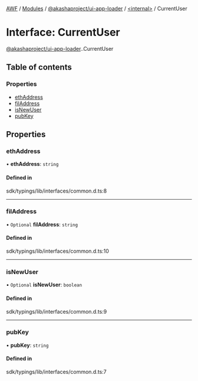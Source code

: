 [AWF](../README.md) / [Modules](../modules.md) / [@akashaproject/ui-app-loader](../modules/akashaproject_ui_app_loader.md) / [<internal\>](../modules/akashaproject_ui_app_loader._internal_.md) / CurrentUser

# Interface: CurrentUser

[@akashaproject/ui-app-loader](../modules/akashaproject_ui_app_loader.md).[<internal>](../modules/akashaproject_ui_app_loader._internal_.md).CurrentUser

## Table of contents

### Properties

- [ethAddress](akashaproject_ui_app_loader._internal_.CurrentUser.md#ethaddress)
- [filAddress](akashaproject_ui_app_loader._internal_.CurrentUser.md#filaddress)
- [isNewUser](akashaproject_ui_app_loader._internal_.CurrentUser.md#isnewuser)
- [pubKey](akashaproject_ui_app_loader._internal_.CurrentUser.md#pubkey)

## Properties

### ethAddress

• **ethAddress**: `string`

#### Defined in

sdk/typings/lib/interfaces/common.d.ts:8

___

### filAddress

• `Optional` **filAddress**: `string`

#### Defined in

sdk/typings/lib/interfaces/common.d.ts:10

___

### isNewUser

• `Optional` **isNewUser**: `boolean`

#### Defined in

sdk/typings/lib/interfaces/common.d.ts:9

___

### pubKey

• **pubKey**: `string`

#### Defined in

sdk/typings/lib/interfaces/common.d.ts:7
